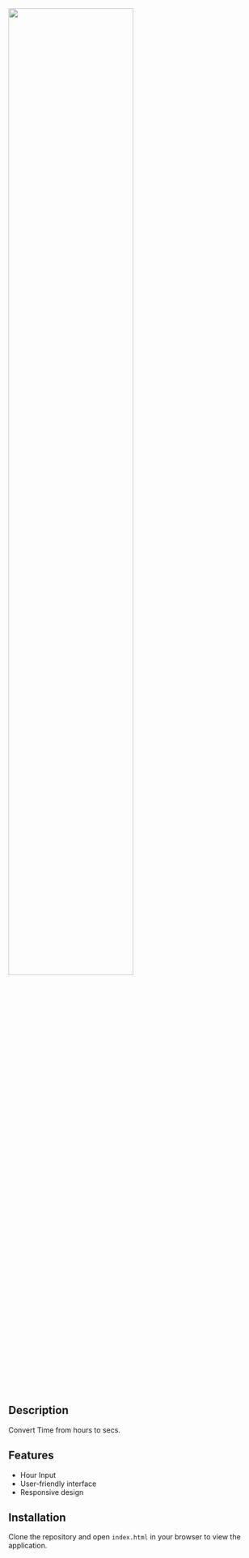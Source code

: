 <img src="https://assets.ccbp.in/frontend/content/dynamic-webapps/time-converter-output.gif" style="width: 70%;">

## Description
 Convert Time from hours to secs.
## Features
- Hour Input 
- User-friendly interface
- Responsive design

## Installation

Clone the repository and open `index.html` in your browser to view the application.
